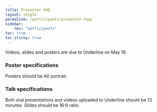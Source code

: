 ```yaml
---
title: Presenter FAQ
layout: single
permalink: /participants/presenter-faq/
sidebar:
    nav: "participants"
toc: true
toc_sticky: true
---
```


Videos, slides and posters are due to Underline on May 19. 

### Poster specifications

Posters should be A0 portrait.


### Talk specifications 

Both oral presentations and videos uploaded to Underline should be 13 minutes. Slides should be 16:9 ratio.
